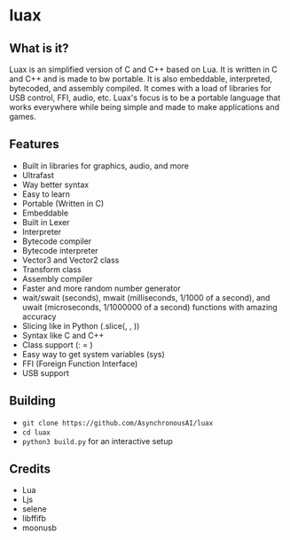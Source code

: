 # luax
## What is it?
Luax is an simplified version of C and C++ based on Lua. It is written in C and C++ and is made to bw portable. It is also embeddable, interpreted, bytecoded, and assembly compiled. It comes with a load of libraries for USB 
control, FFI, audio, etc. Luax's focus is to be a portable language that works everywhere while being simple
and made to make applications and games.

## Features
- Built in libraries for graphics, audio, and more
- Ultrafast
- Way better syntax 
- Easy to learn
- Portable (Written in C)
- Embeddable
- Built in Lexer
- Interpreter
- Bytecode compiler
- Bytecode interpreter
- Vector3 and Vector2 class
- Transform class
- Assembly compiler
- Faster and more random number generator
- wait/swait (seconds), mwait (milliseconds, 1/1000 of a second), and uwait (microseconds, 1/1000000 of a second) functions with amazing accuracy
- Slicing like in Python (<string>.slice(<start>, <end>, <step>))
- Syntax like C and C++
- Class support (<name>: <class> = <value>)
- Easy way to get system variables (sys)
- FFI (Foreign Function Interface)
- USB support
## Building
- `git clone https://github.com/AsynchronousAI/luax`
- `cd luax`
- `python3 build.py` for an interactive setup

## Credits
- Lua
- Ljs
- selene
- libffifb
- moonusb

